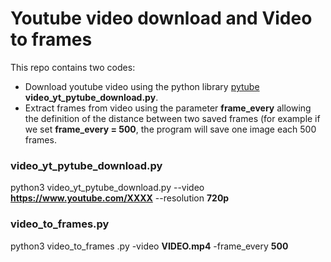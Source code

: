 # Youtube video download and Video to frames

This repo contains two codes:
- Download youtube video using the python library [pytube](https://buildmedia.readthedocs.org/media/pdf/python-pytube/latest/python-pytube.pdf) **video_yt_pytube_download.py**.
- Extract frames from video using the parameter **frame_every** allowing the definition of the distance between two saved frames (for example if we set **frame_every = 500**, the program will save one image each 500 frames.


### video_yt_pytube_download.py

python3 video_yt_pytube_download.py --video **https://www.youtube.com/XXXX** --resolution **720p**

### video_to_frames.py

python3 video_to_frames .py -video **VIDEO.mp4** -frame_every **500**